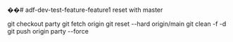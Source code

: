 ��# adf-dev-test-feature-feature1
reset with master

git checkout party
git fetch origin
git reset --hard origin/main
git clean -f -d
git push origin party --force
